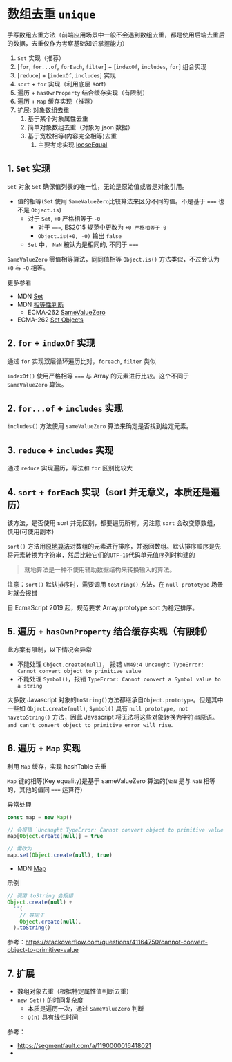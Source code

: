 # 数组去重 `unique`

手写数组去重方法（前端应用场景中一般不会遇到数组去重，都是使用后端去重后的数据，去重仅作为考察基础知识掌握能力）

1. `Set` 实现（推荐）
2. [`for`, `for...of`, `forEach`, `filter`] + [`indexOf`, `includes`, `for`] 组合实现
3. [`reduce`] + [`indexOf`, `includes`] 实现
4. `sort` + `for` 实现（利用底层 sort）
5. 遍历 + `hasOwnProperty` 结合缓存实现（有限制）
6. 遍历 + `Map` 缓存实现（推荐）
7. 扩展: 对象数组去重
   1. 基于某个对象属性去重
   2. 简单对象数组去重（对象为 json 数据）
   3. 基于宽松相等(内容完全相等)去重
      1. 主要考虑实现 [looseEqual](https://github.com/cloudyan/npm-modules/blob/dev/packages/vue2/vue2-shared.md)

## 1. `Set` 实现

`Set` 对象 `Set` 确保值列表的唯一性，无论是原始值或者是对象引用。

- 值的相等(`Set` 使用 `SameValueZero`比较算法来区分不同的值。不是基于 `===` 也不是 `Object.is`)
  - 对于 `Set`, `+0` 严格相等于 `-0`
    - 对于 `===`, ES2015 规范中更改为 `+0 严格相等于-0`
    - `Object.is(+0, -0)` 输出 `false`
  - `Set` 中， `NaN` 被认为是相同的, 不同于 `===`

`SameValueZero` 零值相等算法，同同值相等 `Object.is()` 方法类似，不过会认为 `+0` 与 `-0` 相等。

更多参看

- MDN [Set](https://developer.mozilla.org/en-US/docs/Web/JavaScript/Reference/Global_Objects/Set)
- MDN [相等性判断](https://developer.mozilla.org/en-US/docs/Web/JavaScript/Equality_comparisons_and_sameness)
  - ECMA-262 [SameValueZero](https://tc39.es/ecma262/multipage/abstract-operations.html#sec-samevaluezero)
- ECMA-262 [Set Objects](https://tc39.es/ecma262/multipage/keyed-collections.html#sec-set-objects)

## 2. `for` + `indexOf` 实现

通过 `for` 实现双层循环遍历比对，`foreach`, `filter` 类似

`indexOf()` 使用严格相等 `===` 与 Array 的元素进行比较。这个不同于 `SameValueZero` 算法。

## 2. `for...of` + `includes` 实现

`includes()` 方法使用 `sameValueZero` 算法来确定是否找到给定元素。

## 3. `reduce` + `includes` 实现

通过 `reduce` 实现遍历，写法和 `for` 区别比较大

## 4. `sort` + `forEach` 实现（sort 并无意义，本质还是遍历）

该方法，是否使用 sort 并无区别，都要遍历所有。另注意 `sort` 会改变原数组，慎用(可使用副本)

`sort()` 方法用[原地算法](https://en.wikipedia.org/wiki/In-place_algorithm)对数组的元素进行排序，并返回数组。默认排序顺序是先将元素转换为字符串，然后比较它们的`UTF-16`代码单元值序列时构建的

> 就地算法是一种不使用辅助数据结构来转换输入的算法。

注意：`sort()` 默认排序时，需要调用 `toString()` 方法，在 `null prototype` 场景时就会报错

自 EcmaScript 2019 起，规范要求 Array.prototype.sort 为稳定排序。

## 5. 遍历 + `hasOwnProperty` 结合缓存实现（有限制）

此方案有限制，以下情况会异常

- 不能处理 `Object.create(null)`， 报错 `VM49:4 Uncaught TypeError: Cannot convert object to primitive value`
- 不能处理 `Symbol()`，报错 `TypeError: Cannot convert a Symbol value to a string`

大多数 Javascript 对象的`toString()`方法都继承自`Object.prototype`。但是其中一些如 `Object.create(null)`, `Symbol()` 具有 `null prototype, not havetoString()` 方法，因此 Javascript 将无法将这些对象转换为字符串原语。`and can't convert object to primitive error will rise`.

## 6. 遍历 + `Map` 实现

利用 `Map` 缓存，实现 hashTable 去重

`Map` 键的相等(Key equality)是基于 sameValueZero 算法的(`NaN` 是与 `NaN` 相等的，其他的值同 `===` 运算符)

异常处理

```js
const map = new Map()

// 会报错 `Uncaught TypeError: Cannot convert object to primitive value`
map[Object.create(null)] = true

// 需改为
map.set(Object.create(null), true)
```

- MDN [Map](https://developer.mozilla.org/zh-CN/docs/Web/JavaScript/Reference/Global_Objects/Map)

示例

```js
// 调用 toString 会报错
Object.create(null) +
  ''(
    // 等同于
    Object.create(null),
  ).toString()
```

参考：https://stackoverflow.com/questions/41164750/cannot-convert-object-to-primitive-value

## 7. 扩展

- 数组对象去重（根据特定属性值判断去重）
- `new Set()` 的时间复杂度
  - 本质是遍历一次，通过 `SameValueZero` 判断
  - `O(n)` 具有线性时间

参考：

- https://segmentfault.com/a/1190000016418021
-
